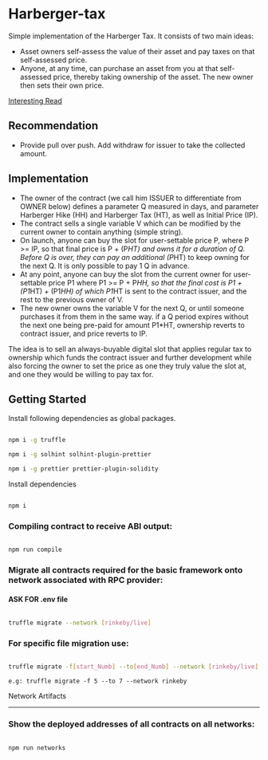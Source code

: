 
# Harberger-tax

Simple implementation of the Harberger Tax. It consists of two main ideas:

-   Asset owners self-assess the value of their asset and pay taxes on that self-assessed price.
-   Anyone, at any time, can purchase an asset from you at that self-assessed price, thereby taking ownership of the asset. The new owner then sets their own price.

[Interesting Read](https://medium.com/@simondlr/what-is-harberger-tax-where-does-the-blockchain-fit-in-1329046922c6)
## Recommendation

 - Provide pull over push. Add withdraw for issuer to take the collected amount.
 
## Implementation



- The owner of the contract (we call him ISSUER to differentiate from OWNER below) defines a parameter Q measured in days, and parameter Harberger Hike (HH) and Harberger Tax (HT), as well as Initial Price (IP).
- The contract sells a single variable V which can be modified by the current owner to contain anything (simple string).
- On launch, anyone can buy the slot for user-settable price P, where P >= IP, so that final price is P + (P*HT) and owns it for a duration of Q. Before Q is over, they can pay an additional (P*HT) to keep owning for the next Q. It is only possible to pay 1 Q in advance.
- At any point, anyone can buy the slot from the current owner for user-settable price P1 where P1 >= P + P*HH, so that the final cost is P1 + (P1*HT) + (P1*HH) of which P1*HT is sent to the contract issuer, and the rest to the previous owner of V.
- The new owner owns the variable V for the next Q, or until someone purchases it from them in the same way.
if a Q period expires without the next one being pre-paid for amount P1*HT, ownership reverts to contract issuer, and price reverts to IP.

The idea is to sell an always-buyable digital slot that applies regular tax to ownership which funds the contract issuer and further development while also forcing the owner to set the price as one they truly value the slot at, and one they would be willing to pay tax for.

## Getting Started

  

Install following dependencies as global packages.

  

```sh

npm i -g truffle

npm i -g solhint solhint-plugin-prettier

npm i -g prettier prettier-plugin-solidity

```

Install dependencies

  

```sh

npm i

```

  

### Compiling contract to receive ABI output:

  

```bash

npm run compile

```

  

### Migrate all contracts required for the basic framework onto network associated with RPC provider:

  

#### ASK FOR .env file

  

```bash

truffle migrate --network [rinkeby/live]

```

### For specific file migration use:

```bash

truffle migrate -f[start_Numb] --to[end_Numb] --network [rinkeby/live]

```

`e.g: truffle migrate -f 5 --to 7 --network rinkeby`

  

Network Artifacts

-----------------

  

### Show the deployed addresses of all contracts on all networks:

  

```bash

npm run networks

```

  
